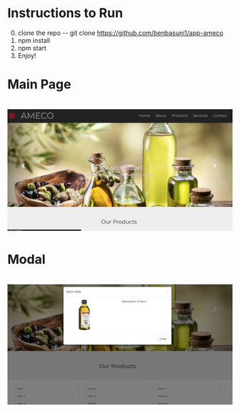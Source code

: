 # Instructions to Run

0. clone the repo -- git clone https://github.com/benbasuni1/app-ameco
1. npm install
2. npm start
3. Enjoy!

# Main Page
# <img src="readme-pictures/main-page.png"> 

# Modal
# <img src="readme-pictures/modal.png"> 

